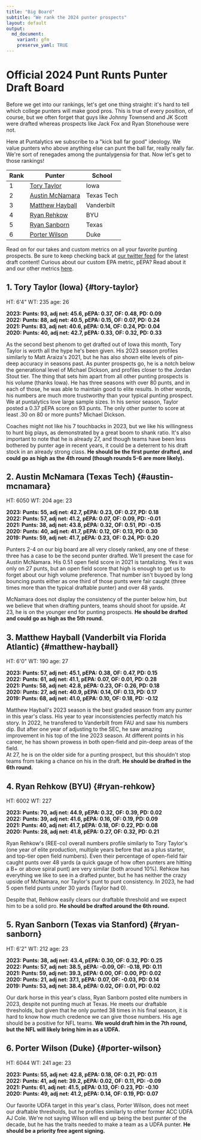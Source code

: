 ```yaml
---
title: "Big Board"
subtitle: "We rank the 2024 punter prospects"
layout: default
output:
  md_document:
    variant: gfm
    preserve_yaml: TRUE
---
```

# Official 2024 Punt Runts Punter Draft Board

Before we get into our rankings, let's get one thing straight: it's hard to tell which college punters will make good pros. This is true of every position, of course, but we often forget that guys like Johnny Townsend and JK Scott were drafted whereas prospects like Jack Fox and Ryan Stonehouse were not. 

Here at Puntalytics we subscribe to a "kick ball far good" ideology. We value punters who above anything else can punt the ball far, really really far. We're sort of renegades among the puntalygensia for that. Now let's get to those rankings!

| Rank | Punter | School |
|--|--|--|
| 1 | [Tory Taylor](#tory-taylor)| Iowa
| 2 | [Austin McNamara](#austin-mcnamara)| Texas Tech 
| 3 | [Matthew Hayball](#matthew-hayball)| Vanderbilt
| 4 | [Ryan Rehkow](#ryan-rehkow)| BYU
| 5 | [Ryan Sanborn](#ryan-sanborn)| Texas
| 6 | [Porter Wilson](#porter-wilson)| Duke
  
Read on for our takes and custom metrics on all your favorite punting prospects. Be sure to keep checking back at [our twitter feed](https://twitter.com/ThePuntRunts) for the latest draft content! Curious about our custom EPA metric, pEPA? Read about it and our other metrics [here](/metrics.html).
  
## 1. Tory Taylor (Iowa) {#tory-taylor}
HT: 6'4"  WT: 235  age: 26 
  
**2023: Punts: 93, adj net: 45.6, pEPA: 0.37, OF: 0.48, PD: 0.09**   
**2022: Punts: 88, adj net: 40.5, pEPA: 0.15, OF: 0.07, PD: 0.24**  
**2021: Punts: 83, adj net: 40.6, pEPA: 0.14, OF: 0.24, PD: 0.04**  
**2020: Punts: 40, adj net: 42.7, pEPA: 0.33, OF: 0.32, PD: 0.33** 

As the second best phenom to get drafted out of Iowa this month, Tory Taylor is worth all the hype he's been given. His 2023 season profiles similarly to Matt Araiza's 2021, but he has also shown elite levels of pin-deep accuracy in seasons past. As punter prospects go, he is a notch below the generational level of Michael Dickson, and profiles closer to the Jordan Stout tier.  The thing that sets him apart from all other punting prospects is his volume (thanks Iowa). He has three seasons with over 80 punts, and in each of those, he was able to maintain good to elite results. In other words, his numbers are much more trustworthy than your typical punting prospect. We at puntalytics love large sample sizes. In his senior season, Taylor posted a 0.37 pEPA score on 93 punts. The only other punter to score at least .30 on 80 or more punts? Michael Dickson.  

Coaches might not like his 7 touchbacks in 2023, but we like his willingness to hunt big plays, as demonstrated by a great boom to shank ratio. It's also important to note that he is already 27, and though teams have been less bothered by punter age in recent years, it could be a deterrent to his draft stock in an already strong class. **He should be the first punter drafted, and could go as high as the 4th round (though rounds 5-6 are more likely).**


## 2. Austin McNamara (Texas Tech) {#austin-mcnamara}
HT: 6050  WT: 204  age: 23 
  
**2023: Punts: 55, adj net: 42.7, pEPA: 0.23, OF: 0.27, PD: 0.18**   
**2022: Punts: 57, adj net: 41.2, pEPA: 0.07, OF: 0.09, PD: -0.01**  
**2021: Punts: 38, adj net: 43.8, pEPA: 0.32, OF: 0.51, PD: -0.15**  
**2020: Punts: 40, adj net: 41.7, pEPA: 0.12, OF: 0.13, PD: 0.30**  
**2019: Punts: 59, adj net: 41.7, pEPA: 0.23, OF: 0.24, PD: 0.20** 

Punters 2-4 on our big board are all very closely ranked, any one of these three has a case to be the second punter drafted. We'll present the case for Austin McNamara. His 0.51 open field score in 2021 is tantalizing. Yes it was only on 27 punts, but an open field score that high is enough to get us to forget about our high volume preference. That number isn't buyoed by long bouncing punts either as one third of those punts were fair caught (three times more than the typical draftable punter) and over 48 yards.  

McNamara does not display the consistency of the punter below him, but we believe that when drafting punters, teams should shoot for upside. At 23, he is on the younger end for punting prospects. **He should be drafted and could go as high as the 5th round.** 

## 3. Matthew Hayball (Vanderbilt via Florida Atlantic) {#matthew-hayball}
HT: 6'0"  WT: 190  age: 27 
  
**2023: Punts: 57, adj net: 45.1, pEPA: 0.38, OF: 0.47, PD: 0.15**   
**2022: Punts: 61, adj net: 41.1, pEPA: 0.07, OF: 0.01, PD: 0.28**  
**2021: Punts: 58, adj net: 42.8, pEPA: 0.23, OF: 0.26, PD: 0.18**  
**2020: Punts: 27, adj net: 40.9, pEPA: 0.14, OF: 0.13, PD: 0.17**  
**2019: Punts: 68, adj net: 41.0, pEPA: 0.10, OF: 0.18, PD: -0.12**

Matthew Hayball's 2023 season is the best graded season from any punter in this year's class. His year to year inconsistencies perfectly match his story. In 2022, he transfered to Vanderbilt from FAU and saw his numbers dip. But after one year of adjusting to the SEC, he saw amazing improvement in his top of the line 2023 season. At different points in his career, he has shown prowess in both open-field and pin-deep areas of the field.  
At 27, he is on the older side for a punting prospect, but this shouldn't stop teams from taking a chance on his in the draft. **He should be drafted in the 6th round.**

## 4. Ryan Rehkow (BYU) {#ryan-rehkow}
HT: 6002  WT: 227   
  
**2023: Punts: 70, adj net: 44.9, pEPA: 0.32, OF: 0.39, PD: 0.02**   
**2022: Punts: 39, adj net: 41.6, pEPA: 0.16, OF: 0.19, PD: 0.09**  
**2021: Punts: 40, adj net: 41.7, pEPA: 0.18, OF: 0.22, PD: 0.08**  
**2020: Punts: 28, adj net: 41.8, pEPA: 0.27, OF: 0.32, PD: 0.21** 

Ryan Rehkow's (REE-co) overall numbers profile similarly to Tory Taylor's (one year of elite production, multiple years before that as a plus starter, and top-tier open field numbers). Even their percentage of open-field fair caught punts over 48 yards (a quick gauge of how often punters are hitting a B+ or above spiral punt) are very similar (both around 10%). Rehkow has everything we like to see in a drafted punter, but he has neither the crazy upside of McNamara, nor Taylor's punt to punt consistency. In 2023, he had 5 open field punts under 30 yards (Taylor had 0).  

Despite that, Rehkow easily clears our draftable threshold and we expect him to be a solid pro. **He should be drafted around the 6th round.**


## 5. Ryan Sanborn (Texas via Stanford) {#ryan-sanborn}
HT: 6'2"  WT: 212  age: 23 
  
**2023: Punts: 38, adj net: 43.4, pEPA: 0.30, OF: 0.32, PD: 0.25**   
**2022: Punts: 57, adj net: 38.5, pEPA: -0.09, OF: -0.18, PD: 0.11**  
**2021: Punts: 59, adj net: 39.3, pEPA: 0.00, OF: 0.00, PD: 0.02**  
**2020: Punts: 21, adj net: 37.1, pEPA: 0.07, OF: -0.03, PD: 0.14**   
**2019: Punts: 53, adj net: 38.4, pEPA: 0.02, OF: 0.01, PD: 0.02** 

Our dark horse in this year's class, Ryan Sanborn posted elite numbers in 2023, despite not punting much at Texas. He meets our draftable thresholds, but given that he only punted 38 times in his final season, it is hard to know how much credence we can give those numbers. His age should be a positive for NFL teams. **We would draft him in the 7th round, but the NFL will likely bring him in as a UDFA.**

## 6. Porter Wilson (Duke) {#porter-wilson}
HT: 6044  WT: 241  age: 23 
  
**2023: Punts: 55, adj net: 42.8, pEPA: 0.18, OF: 0.21, PD: 0.11**   
**2022: Punts: 41, adj net: 39.2, pEPA: 0.02, OF: 0.11, PD: -0.09**  
**2021: Punts: 61, adj net: 41.5, pEPA: 0.13, OF: 0.23, PD: -0.10**  
**2020: Punts: 49, adj net: 41.2, pEPA: 0.14, OF: 0.19, PD: 0.07** 

Our favorite UDFA target in this year's class, Porter Wilson, does not meet our draftable thresholds, but he profiles similarly to other former ACC UDFA AJ Cole. We're not saying Wilson will end up being the best punter of the decade, but he has the traits needed to make a team as a UDFA punter. **He should be a priority free agent signing.** 



[^1]: Measurements from Dane Brugler's "The Beast" Draft Guide

